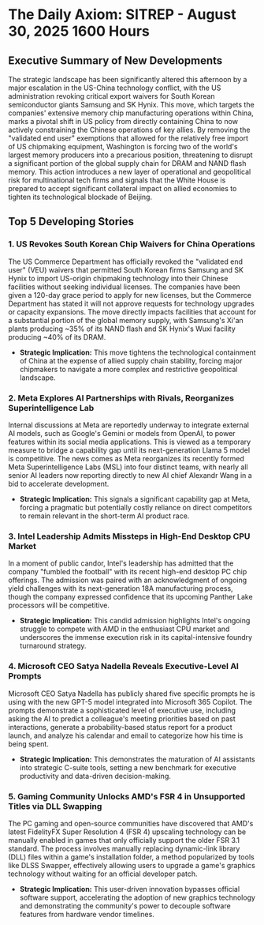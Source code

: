 # The Daily Axiom: SITREP - August 30, 2025 1600 Hours

## Executive Summary of New Developments

The strategic landscape has been significantly altered this afternoon by a major escalation in the US-China technology conflict, with the US administration revoking critical export waivers for South Korean semiconductor giants Samsung and SK Hynix. This move, which targets the companies' extensive memory chip manufacturing operations within China, marks a pivotal shift in US policy from directly containing China to now actively constraining the Chinese operations of key allies. By removing the "validated end user" exemptions that allowed for the relatively free import of US chipmaking equipment, Washington is forcing two of the world's largest memory producers into a precarious position, threatening to disrupt a significant portion of the global supply chain for DRAM and NAND flash memory. This action introduces a new layer of operational and geopolitical risk for multinational tech firms and signals that the White House is prepared to accept significant collateral impact on allied economies to tighten its technological blockade of Beijing.

## Top 5 Developing Stories

### 1. US Revokes South Korean Chip Waivers for China Operations

The US Commerce Department has officially revoked the "validated end user" (VEU) waivers that permitted South Korean firms Samsung and SK Hynix to import US-origin chipmaking technology into their Chinese facilities without seeking individual licenses. The companies have been given a 120-day grace period to apply for new licenses, but the Commerce Department has stated it will not approve requests for technology upgrades or capacity expansions. The move directly impacts facilities that account for a substantial portion of the global memory supply, with Samsung's Xi'an plants producing ~35% of its NAND flash and SK Hynix's Wuxi facility producing ~40% of its DRAM.

- **Strategic Implication:** This move tightens the technological containment of China at the expense of allied supply chain stability, forcing major chipmakers to navigate a more complex and restrictive geopolitical landscape.
    

### 2. Meta Explores AI Partnerships with Rivals, Reorganizes Superintelligence Lab

Internal discussions at Meta are reportedly underway to integrate external AI models, such as Google's Gemini or models from OpenAI, to power features within its social media applications. This is viewed as a temporary measure to bridge a capability gap until its next-generation Llama 5 model is competitive. The news comes as Meta reorganizes its recently formed Meta Superintelligence Labs (MSL) into four distinct teams, with nearly all senior AI leaders now reporting directly to new AI chief Alexandr Wang in a bid to accelerate development.

- **Strategic Implication:** This signals a significant capability gap at Meta, forcing a pragmatic but potentially costly reliance on direct competitors to remain relevant in the short-term AI product race.
    

### 3. Intel Leadership Admits Missteps in High-End Desktop CPU Market

In a moment of public candor, Intel's leadership has admitted that the company "fumbled the football" with its recent high-end desktop PC chip offerings. The admission was paired with an acknowledgment of ongoing yield challenges with its next-generation 18A manufacturing process, though the company expressed confidence that its upcoming Panther Lake processors will be competitive.

- **Strategic Implication:** This candid admission highlights Intel's ongoing struggle to compete with AMD in the enthusiast CPU market and underscores the immense execution risk in its capital-intensive foundry turnaround strategy.
    

### 4. Microsoft CEO Satya Nadella Reveals Executive-Level AI Prompts

Microsoft CEO Satya Nadella has publicly shared five specific prompts he is using with the new GPT-5 model integrated into Microsoft 365 Copilot. The prompts demonstrate a sophisticated level of executive use, including asking the AI to predict a colleague's meeting priorities based on past interactions, generate a probability-based status report for a product launch, and analyze his calendar and email to categorize how his time is being spent.

- **Strategic Implication:** This demonstrates the maturation of AI assistants into strategic C-suite tools, setting a new benchmark for executive productivity and data-driven decision-making.
    

### 5. Gaming Community Unlocks AMD's FSR 4 in Unsupported Titles via DLL Swapping

The PC gaming and open-source communities have discovered that AMD's latest FidelityFX Super Resolution 4 (FSR 4) upscaling technology can be manually enabled in games that only officially support the older FSR 3.1 standard. The process involves manually replacing dynamic-link library (DLL) files within a game's installation folder, a method popularized by tools like DLSS Swapper, effectively allowing users to upgrade a game's graphics technology without waiting for an official developer patch.

- **Strategic Implication:** This user-driven innovation bypasses official software support, accelerating the adoption of new graphics technology and demonstrating the community's power to decouple software features from hardware vendor timelines.